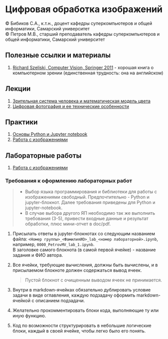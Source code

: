 # Цифровая обработка изображений

© Бибиков С.А., к.т.н., доцент кафедры суперкомпьютеров и общей информатики, Самарский университет  
© Петров М.В., старший преподаватель кафедры суперкомпьютеров и общей информатики, Самарский университет

## Полезные ссылки и материалы
1. [Richard Szeliski, Computer Vision, Springer 2011](https://link.springer.com/book/10.1007/978-1-84882-935-0) - хорошая книга о компьютерном зрении (единственная трудность: она на английском)

## Лекции

1. [Зрительная система человека и математическая модель цвета](lectures/lecture_01/lecture_01.md)
2. [Цифровая фотография и ее технические особенности](lectures/lecture_02/lecture_02.md)

## Практики

1. [Основы Python и Jupyter notebook](practices/practice_01/practice_01.ipynb)
2. [Работа с изображениями](practices/practice_02/practice_02.ipynb)

## Лабораторные работы

1. [Работа с изображениями](labs/lab_01/lab_01.md)

### Требования к оформлению лабораторных работ

> - Выбор языка программирования и библиотеки для работы с изображениями свободный. Предпочтительно - Python и jupyter-блокнот. Далее требования приведены для Python и jupyter-notebook.  
> - В случае выбора другого ЯП необходимо так же выполнить требования (3-5), привести входные данные и результат обработки, плюс мини-отчет в doc/pdf.

1. Присылать ответы в jupyter-блокнотах со следующим названием файла: `<Номер группы>_<ФамилияИО>_lab_<номер лабораторной>.ipynb`, например, `0000_PetrovMV_lab_1.ipynb`.  
   В заголовке самого блокнота (в самой первой ячейке) - название задания и ФИО автора.  

2. Все ячейки, требующие вычисления, должны быть вычислены, и в присылаемом блокноте должен содержаться вывод ячеек.
   > Пустой блокнот с очищенным выводом ячеек не принимается.

3. Внутри в markdown-ячейках обязательно дублировать условие задачи в виде оглавления, каждую подзадачу оформить markdown-ячейкой с описанием подзадачи.

4. Желательно прокомментировать блоки кода, выполняющие ту или иную функцию.

5. Код по возможности структурировать в небольшие логические блоки, каждый в своей ячейке, чтобы легко было его понять.
